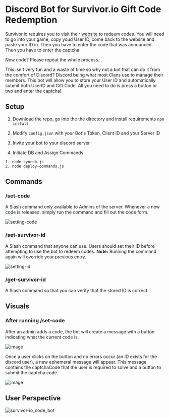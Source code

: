 # Discord Bot for Survivor.io Gift Code Redemption

Survivor.io requires you to visit their [website](https://gift.survivorio.com/) to redeem codes.
You will need to go into your game, copy youd User ID, come back to the website and paste your ID in.
Then you have to enter the code that was announced.
Then you have to enter the captcha.

New code? Please repeat the whole process...

This isn't very fun and a waste of time so why not a bot that can do it from the comfort of Discord?
Discord being what most Clans use to manage their members.
This bot will allow you to store your User ID and automatically submit both UserID and Gift Code.
All you need to do is press a button or two and enter the captcha!

## Setup

1. Download the repo, go into the the directory and install requirements
```npm install```

2. Modify `config.json` with your Bot's Token, Client ID and your Server ID

3. Invite your bot to your discord server

4. Initiate DB and Assign Commands
```
1. node syncdb.js
2. node deploy-commands.js 
```


## Commands

### /set-code
A Slash command only available to Admins of the server. Whenever a new code is released, simply run the command and fill out the code form.

![setting-code](https://github.com/Mercyfulsin/survivor.io_code_bot/assets/16928058/81a90db2-9e31-4f3c-9335-bc1fc7141e83)

### /set-survivor-id
A Slash command that anyone can use. Users should set their ID before attempting to use the bot to redeem codes.
**Note:** Running the command again will override your previous entry.

![setting-id](https://github.com/Mercyfulsin/survivor.io_code_bot/assets/16928058/f021aed7-aa98-40c4-88eb-6610994bfe0c)

### /get-survivor-id
A Slash command so that you can verify that the stored ID is correct.

## Visuals

### After running /set-code
After an admin adds a code, the bot will create a message with a button indicating what the current code is.

![image](https://github.com/Mercyfulsin/survivor.io_code_bot/assets/16928058/7ac7b761-c7ed-4f93-ac12-c1116efa89fd)

Once a user clicks on the button and no errors occur (an ID exists for the discord user), a new ephemeral message will appear.
This message contains the captchaCode that the user is required to solve and a button to submit the captcha code.

![image](https://github.com/Mercyfulsin/survivor.io_code_bot/assets/16928058/663d9ea8-37a5-4833-8841-6d6889418c31)

## User Perspective

![survivor-io_code_bot](https://github.com/Mercyfulsin/survivor.io_code_bot/assets/16928058/6fceacba-669b-440a-9c21-7937e3bbb7f7)
